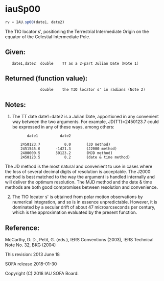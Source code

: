 # iauSp00

```js
rv = IAU.sp00(date1, date2)
```

The TIO locator s', positioning the Terrestrial Intermediate Origin
on the equator of the Celestial Intermediate Pole.

## Given:
```
   date1,date2  double    TT as a 2-part Julian Date (Note 1)
```

## Returned (function value):
```
                double    the TIO locator s' in radians (Note 2)
```

## Notes:

1) The TT date date1+date2 is a Julian Date, apportioned in any
   convenient way between the two arguments.  For example,
   JD(TT)=2450123.7 could be expressed in any of these ways,
   among others:

```
          date1          date2

       2450123.7           0.0       (JD method)
       2451545.0       -1421.3       (J2000 method)
       2400000.5       50123.2       (MJD method)
       2450123.5           0.2       (date & time method)
```

   The JD method is the most natural and convenient to use in
   cases where the loss of several decimal digits of resolution
   is acceptable.  The J2000 method is best matched to the way
   the argument is handled internally and will deliver the
   optimum resolution.  The MJD method and the date & time methods
   are both good compromises between resolution and convenience.

2) The TIO locator s' is obtained from polar motion observations by
   numerical integration, and so is in essence unpredictable.
   However, it is dominated by a secular drift of about
   47 microarcseconds per century, which is the approximation
   evaluated by the present function.

## Reference:

   McCarthy, D. D., Petit, G. (eds.), IERS Conventions (2003),
   IERS Technical Note No. 32, BKG (2004)

This revision:  2013 June 18

SOFA release 2018-01-30

Copyright (C) 2018 IAU SOFA Board.